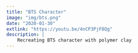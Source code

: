 ```yaml
---
title: "BTS Character"
image: "img/bts.png"
date: "2020-01-30"
extlink: "https://youtu.be/4nCP3PjF8Qg"
description: | 
    Recreating BTS character with polymer clay
---
```



